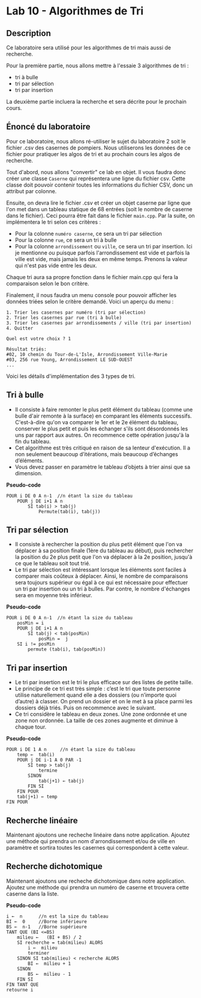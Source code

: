 # Lab 10 - Algorithmes de Tri

## Description
Ce laboratoire sera utilisé pour les algorithmes de tri mais aussi de recherche.  

Pour la première partie, nous allons mettre à l'essaie 3 algorithmes de tri : 
- tri à bulle
- tri par sélection
- tri par insertion

La deuxième partie incluera la recherche et sera décrite pour le prochain cours.  

## Énoncé du laboratoire
Pour ce laboratoire, nous allons ré-utiliser le sujet du laboratoire 2 soit le fichier .csv des casernes de pompiers.  Nous utiliserons les données de ce fichier pour pratiquer les algos de tri et au prochain cours les algos de recherche.  

Tout d'abord, nous allons "convertir" ce lab en objet.  Il vous faudra donc créer une classe `Caserne` qui représentera une ligne du fichier csv.  Cette classe doit pouvoir contenir toutes les informations du fichier CSV, donc un attribut par colonne.

Ensuite, on devra lire le fichier .csv et créer un objet caserne par ligne que l'on met dans un tableau statique de 68 entrées (soit le nombre de caserne dans le fichier).  Ceci pourra être fait dans le fichier `main.cpp`.  Par la suite, on implémentera le tri selon ces critères :
- Pour la colonne `numéro caserne`, ce sera un tri par sélection
- Pour la colonne `rue`, ce sera un tri à bulle
- Pour la colonne `arrondissement` ou `ville`, ce sera un tri par insertion.  Ici je mentionne *ou* puisque parfois l'arrondissement est vide et parfois la ville est vide, mais jamais les deux en même temps.  Prenons la valeur qui n'est pas vide entre les deux.

Chaque tri aura sa propre fonction dans le fichier main.cpp qui fera la comparaison selon le bon critère.  

Finalement, il nous faudra un menu console pour pouvoir afficher les données triées selon le critère demandé.  Voici un aperçu du menu :
```
1. Trier les casernes par numéro (tri par sélection)
2. Trier les casernes par rue (tri à bulle)
3. Trier les casernes par arrondissements / ville (tri par insertion)
4. Quitter

Quel est votre choix ? 1

Résultat triés:
#02, 10 chemin du Tour-de-L'Isle, Arrondissement Ville-Marie
#03, 256 rue Young, Arrondissement LE SUD-OUEST
...
```

Voici les détails d'implémentation des 3 types de tri.

## Tri à bulle
- Il consiste à faire remonter le plus petit élément du tableau (comme une bulle d'air remonte à la surface) en comparant les éléments successifs. C'est-à-dire qu'on va comparer le 1er et le 2e élément du tableau, conserver le plus petit et puis les échanger s'ils sont désordonnés les uns par rapport aux autres. On recommence cette opération jusqu'à la fin du tableau.
- Cet algorithme est très critiqué en raison de sa lenteur d'exécution. Il a non seulement beaucoup d’itérations, mais beaucoup d’échanges d’éléments.
- Vous devez passer en paramètre le tableau d’objets à trier ainsi que sa dimension.

**Pseudo-code**
```
POUR i DE 0 A n-1  //n étant la size du tableau
    POUR j DE i+1 A n
        SI tab(i) > tab(j)
            Permute(tab(i), tab(j))
```


## Tri par sélection 
- Il consiste à rechercher la position du plus petit élément que l'on va déplacer à sa position finale (1ère du tableau au début), puis rechercher la position du 2e plus petit que l'on va déplacer à la 2e position, jusqu'à ce que le tableau soit tout trié.
- Le tri par sélection est intéressant lorsque les éléments sont faciles à comparer mais coûteux à déplacer. Ainsi, le nombre de comparaisons sera toujours supérieur ou égal à ce qui est nécessaire pour effectuer un tri par insertion ou un tri à bulles. Par contre, le nombre d'échanges sera en moyenne très inférieur.

**Pseudo-code**
```
POUR i DE 0 A n-1  //n étant la size du tableau
    posMin = i
    POUR j DE i+1 A n
        SI tab(j) < tab(posMin)
            posMin =  j
    SI i != posMin
        permute (tab(i), tab(posMin))
```

## Tri par insertion
- Le tri par insertion est le tri le plus efficace sur des listes de petite taille.
- Le principe de ce tri est très simple : c’est le tri que toute personne utilise naturellement quand elle a des dossiers (ou n’importe quoi d’autre) à classer. On prend un dossier et on le met à sa place parmi les dossiers déjà triés. Puis on recommence avec le suivant.
- Ce tri considère le tableau en deux zones. Une zone ordonnée et une zone non ordonnée. La taille de ces zones augmente et diminue à chaque tour.

**Pseudo-code**
```
POUR i DE 1 A n		//n étant la size du tableau
    temp ←  tab(i)
    POUR j DE i-1 A 0 PAR -1
        SI temp > tab(j)
            termine
        SINON 
            tab(j+1) ← tab(j)
        FIN SI
    FIN POUR
    tab(j+1) ← temp
FIN POUR
```

## Recherche linéaire
Maintenant ajoutons une recheche linéaire dans notre application.  Ajoutez une méthode qui prendra un nom d'arrondissement et/ou de ville en paramètre et sortira toutes les casernes qui correspondent à cette valeur.

## Recherche dichotomique
Maintenant ajoutons une recheche dichotomique dans notre application.  Ajoutez une méthode qui prendra un numéro de caserne et trouvera cette caserne dans la liste.

**Pseudo-code**
```
i ←  n		//n est la size du tableau
BI ←  0		//Borne inférieure
BS ←  n-1	//Borne supérieure
TANT QUE (BI <=BS)
	milieu ←   (BI + BS) / 2
	SI recherche = tab(milieu) ALORS
		i ←  milieu
		terminer
	SINON SI tab(milieu) < recherche ALORS 
		BI ←  milieu + 1
	SINON 
		BS ←  milieu - 1
	FIN SI
FIN TANT QUE
retourne i
```
